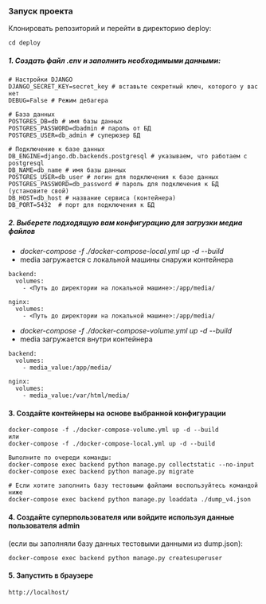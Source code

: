 ### Запуск проекта

Клонировать репозиторий и перейти в директорию deploy:
```
cd deploy
```
##### 1. Создать файл .env и заполнить необходимыми данными:

```
# Настройки DJANGO
DJANGO_SECRET_KEY=secret_key # вставьте секретный ключ, которого у вас нет
DEBUG=False # Режим дебагера

# База данных
POSTGRES_DB=db # имя базы данных
POSTGRES_PASSWORD=dbadmin # пароль от БД
POSTGRES_USER=db_admin # суперюзер БД

# Подключение к базе данных
DB_ENGINE=django.db.backends.postgresql # указываем, что работаем с postgresql
DB_NAME=db_name # имя базы данных
POSTGRES_USER=db_user # логин для подключения к базе данных
POSTGRES_PASSWORD=db_password # пароль для подключения к БД (установите свой)
DB_HOST=db_host # название сервиса (контейнера)
DB_PORT=5432  # порт для подключения к БД
```
##### 2. Выберете подходящую вам конфигурацию для загрузки медиа файлов

- _docker-compose -f ./docker-compose-local.yml up -d --build_
- media загружается с локальной машины снаружи контейнера

```
backend:
  volumes:
    - <Путь до директории на локальной машине>:/app/media/
    
nginx:
  volumes:
    - <Путь до директории на локальной машине>:/app/media/
```

- _docker-compose -f ./docker-compose-volume.yml up -d --build_
- media загружается внутри контейнера

```
backend:
  volumes:
    - media_value:/app/media/

nginx:
  volumes:
    - media_value:/var/html/media/
```

#### 3. Создайте контейнеры на основе выбранной конфигурации
```
docker-compose -f ./docker-compose-volume.yml up -d --build
или
docker-compose -f ./docker-compose-local.yml up -d --build

Выполните по очереди команды:
docker-compose exec backend python manage.py collectstatic --no-input
docker-compose exec backend python manage.py migrate

# Если хотите заполнить базу тестовыми файлами воспользуйтесь командой ниже
docker-compose exec backend python manage.py loaddata ./dump_v4.json
```
#### 4. Создайте суперпользователя или войдите используя данные пользователя admin
(если вы заполняли базу данных тестовыми данными из dump.json):

```
docker-compose exec backend python manage.py createsuperuser
```
#### 5. Запустить в браузере

```
http://localhost/
```